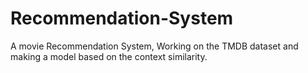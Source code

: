 # Recommendation-System
A movie Recommendation System, Working on the TMDB dataset and making a model based on the context similarity.
